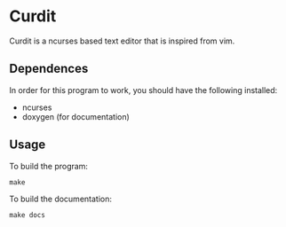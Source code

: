 # Curdit
Curdit is a ncurses based text editor that is inspired from vim. 

## Dependences
In order for this program to work, you should have the following installed:
- ncurses
- doxygen (for documentation)

## Usage
To build the program:
```shell
make 
```

To build the documentation:
```shell
make docs 
```
